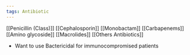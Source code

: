 ```yaml
---
tags: Antibiotic
---
```

[[Penicillin (Class)]] 
[[Cephalosporin]]
[[Monobactam]]
[[Carbapenems]]
[[Amino glycoside]]
[[Macrolides]]
[[Others Antibiotics]]


- Want to use Bactericidal for immunocompromised patients 